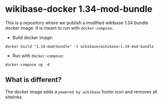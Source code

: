 # wikibase-docker 1.34-mod-bundle

This is a repository where we publish a modified wikibase 1.34 bundle docker image. It is meant to run with `docker-compose`.

* Build docker image:
```
docker build "1.34-mod/bundle" -t wikibase/wikibase:1.34-mod-bundle
```

* Run with `docker-compose`:

```
docker-compose up -d
```

## What is different?
The docker image adds a `powered by wikibase` footer icon and removes all sitelinks.

